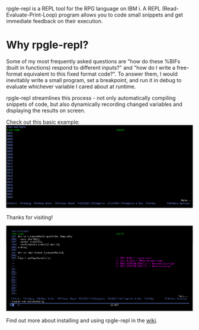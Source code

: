 rpgle-repl is a REPL tool for the RPG language on IBM i. A REPL (Read-Evaluate-Print-Loop) program allows you to code small snippets and get immediate feedback on their execution.

# Why rpgle-repl?

Some of my most frequently asked questions are "how do these %BIFs (built in functions) respond to different inputs?" and "how do I write a free-format equivalent to this fixed format code?". To answer them, I would inevitably write a small program, set a breakpoint, and run it in debug to evaluate whichever variable I cared about at runtime.

rpgle-repl streamlines this process - not only automatically compiling snippets of code, but also dynamically recording changed variables and displaying the results on screen.

Check out this basic example:
![Short GIF of REPL evaluating various values](/readme-media/repl-in-action.gif)

Thanks for visiting!

![Example of REPL showing results detailing the repo details](/readme-media/rpgle-repl-details.png)

Find out more about installing and using rpgle-repl in the [wiki](https://github.com/tom-writes-code/rpgle-repl/wiki).
